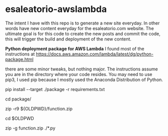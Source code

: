 # esaleatorio-awslambda
The intent I have with this repo is to generate a new site everyday.
In other words have new content everyday for the esaleatorio.com website. 
The ultimate goal is for this code to create the new posts and commit the code, this will trigger the build
and deployment of the new content.

**Python deployment package for AWS Lambda**
I found most of the instructions at
https://docs.aws.amazon.com/lambda/latest/dg/python-package.html

there are some minor tweaks, but nothing major.
The instructions assume you are in the directory where your code resides. You may need to use pip3, I used pip because I mostly used the Anaconda Distribution of Python.

pip install --target ./package -r requirements.txt

cd package/

zip -r9 ${OLDPWD}/function.zip

cd $OLDPWD

zip -g function.zip ./*.py 